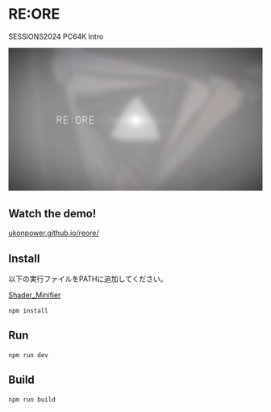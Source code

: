 # RE:ORE

SESSIONS2024 PC64K Intro

![](./pages/reore.jpg)

## Watch the demo!  
[ukonpower.github.io/reore/](https://ukonpower.github.io/reore/)

## Install

以下の実行ファイルをPATHに追加してください。

[Shader_Minifier](https://github.com/laurentlb/Shader_Minifier)

```
npm install
```

## Run

```
npm run dev
```

## Build

```
npm run build
```